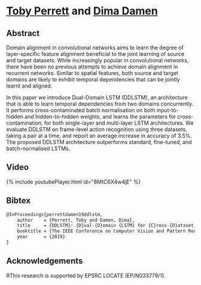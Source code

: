 # [Toby Perrett](https://tobyperrett.github.io/) and [Dima Damen](https://dimadamen.github.io/)


## Abstract

Domain alignment in convolutional networks aims to learn the degree of layer-specific feature alignment beneficial to the joint learning of source and target datasets. While increasingly popular in convolutional networks, there have been no previous attempts to achieve domain alignment in recurrent networks. Similar to spatial features, both source and target domains are likely to exhibit temporal dependencies that can be jointly learnt and aligned.

In this paper we introduce Dual-Domain LSTM (DDLSTM), an architecture that is able to learn temporal dependencies from two domains concurrently.  It performs cross-contaminated batch normalisation on both input-to-hidden and hidden-to-hidden weights, and learns the parameters for cross-contamination, for both single-layer and multi-layer LSTM architectures. We evaluate DDLSTM on frame-level action recognition using three datasets, taking a pair at a time, and report an average increase in accuracy of 3.5%. The proposed DDLSTM architecture outperforms standard, fine-tuned, and batch-normalised LSTMs.

## Video

{% include youtubePlayer.html id="8MtC6X4w4jE" %}

## Bibtex

```markdown
@InProceedings{perrettdamen19ddlstm,
    author    = {Perrett, Toby and Damen, Dima},
    title     = {DDLSTM}: {D}ual-{D}omain {LSTM} for {C}ross-{D}ataset {A}ction {R}ecognition,
    booktitle = {The IEEE Conference on Computer Vision and Pattern Recognition (CVPR)},
    year      = {2019}
}
```

## Acknowledgements
RThis research is supported by EPSRC LOCATE (EP/N033779/1).
